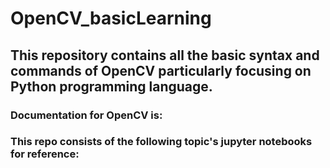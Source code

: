 # OpenCV_basicLearning

<h2> This repository contains all the basic syntax and commands of OpenCV particularly focusing on Python 
  programming language.</h2>
  <h3>Documentation for OpenCV is: </h3>
  
  <h3> This repo consists of the following topic's jupyter notebooks for reference:
